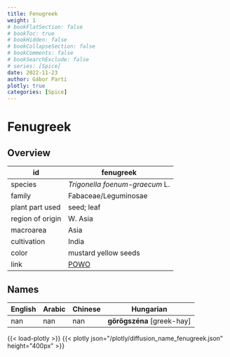 ```yaml
---
title: Fenugreek
weight: 1
# bookFlatSection: false
# bookToc: true
# bookHidden: false
# bookCollapseSection: false
# bookComments: false
# bookSearchExclude: false
# series: [Spice]
date: 2022-11-23
author: Gábor Parti
plotly: true
categories: [Spice]
---
```


# Fenugreek

## Overview

|       id       |                     fenugreek                     |
|----------------|---------------------------------------------------|
|     species    |           *Trigonella foenum-graecum* L.          |
|     family     |                Fabaceae/Leguminosae               |
| plant part used|                     seed; leaf                    |
|region of origin|                      W. Asia                      |
|    macroarea   |                        Asia                       |
|   cultivation  |                       India                       |
|      color     |                mustard yellow seeds               |
|      link      |[POWO](https://powo.science.kew.org/taxon/523957-1)|

## Names

|English|Arabic|Chinese|         Hungarian        |
|-------|------|-------|--------------------------|
|  nan  |  nan |  nan  |**görögszéna** [greek-hay]|

{{< load-plotly >}}
{{< plotly json="/plotly/diffusion_name_fenugreek.json" height="400px" >}}
